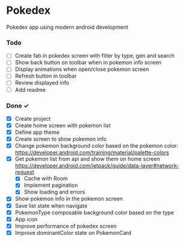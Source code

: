 # Pokedex
Pokedex app using modern android development

### Todo 
- [ ] Create fab in pokedex screen with filter by type, gen and search
- [ ] Show back button on toolbar when in pokemon info screen
- [ ] Display animations when open/close pokemon screen
- [ ] Refresh button in toolbar
- [ ] Review displayed info
- [ ] Add readme

### Done ✓
- [x] Create project
- [x] Create home screen with pokemon list
- [x] Define app theme 
- [x] Create screen to show pokemon info
- [x] Change pokemon background color based on the pokemon color: https://developer.android.com/training/material/palette-colors
- [x] Get pokemon list from api and show them on home screen  https://developer.android.com/jetpack/guide/data-layer#network-request
  - [x] Cache with Room
  - [x] Implement pagination
  - [x] Show loading and errors
- [x] Show pokemon info in the pokemon screen
- [x] Save list state when navigate
- [x] PokemonType composable background color based on the type
- [x] App icon
- [x] Improve performance of pokedex screen
- [x] Improve dominantColor state on PokemonCard